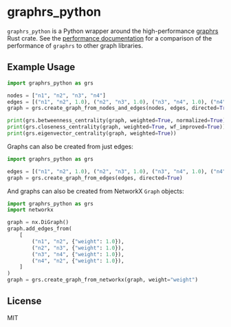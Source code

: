 # graphrs_python

`graphrs_python` is a Python wrapper around the high-performance [graphrs](<https://crates.io/crates/graphrs>)
Rust crate. See the [performance documentation](<https://github.com/malcolmvr/graphrs/blob/main/performance.md>)
for a comparison of the performance of `graphrs` to other graph libraries.

## Example Usage

```python
import graphrs_python as grs

nodes = ["n1", "n2", "n3", "n4"]
edges = [("n1", "n2", 1.0), ("n2", "n3", 1.0), ("n3", "n4", 1.0), ("n4", "n2", 1.0)]
graph = grs.create_graph_from_nodes_and_edges(nodes, edges, directed=True)

print(grs.betweenness_centrality(graph, weighted=True, normalized=True))
print(grs.closeness_centrality(graph, weighted=True, wf_improved=True))
print(grs.eigenvector_centrality(graph, weighted=True))
```

Graphs can also be created from just edges:

```python
import graphrs_python as grs

edges = [("n1", "n2", 1.0), ("n2", "n3", 1.0), ("n3", "n4", 1.0), ("n4", "n2", 1.0)]
graph = grs.create_graph_from_edges(edges, directed=True)
```

And graphs can also be created from NetworkX `Graph` objects:

```python
import graphrs_python as grs
import networkx

graph = nx.DiGraph()
graph.add_edges_from(
    [
        ("n1", "n2", {"weight": 1.0}),
        ("n2", "n3", {"weight": 1.0}),
        ("n3", "n4", {"weight": 1.0}),
        ("n4", "n2", {"weight": 1.0}),
    ]
)
graph = grs.create_graph_from_networkx(graph, weight="weight")
```

## License

MIT
